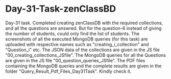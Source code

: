 # Day-31-Task-zenClassBD
Day-31 task. Completed creating zenClassDB with the required collections, and all the questions are answred. But for the question-6 instead of giving the number of students, could only find the list of students.
The screenshots of all the executed MongoDB queries (for this task) are uploaded with respective names such as "creating_i_collection" and "Question_i" etc.
The JSON data of the collections are given in the JS file "00_creating_collections_JSfile". The MongoDB queries for all the Questions are given in the JS file "00_question_queries_JSfile".
The PDF files containing the MongoDB queries and the complete results are given in the folder "Query_Result_Pdf_Files_Day31Task".
Kindly check it.
